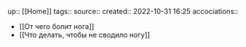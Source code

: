 up:: [[Home]]
tags:: 
source:: 
created:: 2022-10-31 16:25
accociations:: 

- [[От чего болит нога]]
- [[Что делать, чтобы не сводило ногу]]